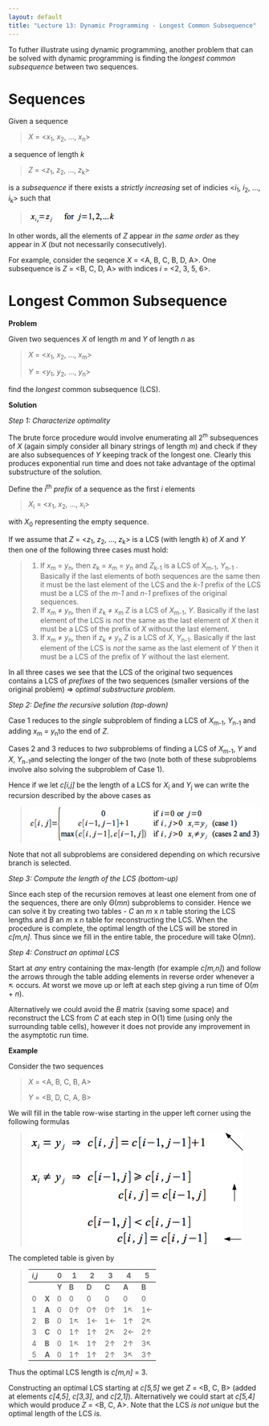 ```yaml
---
layout: default
title: "Lecture 13: Dynamic Programming - Longest Common Subsequence"
---
```


To futher illustrate using dynamic programming, another problem that can be solved with dynamic programming is finding the *longest common subsequence* between two sequences.

Sequences
=========

Given a sequence

> *X* = \<*x*<sub>1</sub>, *x*<sub>2</sub>, ..., *x*<sub>n</sub>\>

a sequence of length *k*

> *Z* = \<*z*<sub>1</sub>, *z*<sub>2</sub>, ..., *z*<sub>k</sub>\>

is a *subsequence* if there exists a *strictly increasing* set of indicies \<*i*<sub>1</sub>, *i*<sub>2</sub>, ..., *i*<sub>k</sub>\> such that

> ![image](images/lecture13/subseqprop.png)

In other words, all the elements of *Z* appear *in the same order* as they appear in *X* (but not necessarily consecutively).

For example, consider the seqence *X* = \<A, B, C, B, D, A\>. One subsequence is *Z* = \<B, C, D, A\> with indices *i* = \<2, 3, 5, 6\>.

Longest Common Subsequence
==========================

**Problem**

Given two sequences *X* of length *m* and *Y* of length *n* as

> *X* = \<*x*<sub>1</sub>, *x*<sub>2</sub>, ..., *x*<sub>m</sub>\>
>
> *Y* = \<*y*<sub>1</sub>, *y*<sub>2</sub>, ..., *y*<sub>n</sub>\>

find the *longest* common subsequence (LCS).

**Solution**

*Step 1: Characterize optimality*

The brute force procedure would involve enumerating all 2<sup>m</sup> subsequences of *X* (again simply consider all binary strings of length *m*) and check if they are also subsequences of *Y* keeping track of the longest one. Clearly this produces exponential run time and does not take advantage of the optimal substructure of the solution.

Define the *i*<sup>th</sup> *prefix* of a sequence as the first *i* elements

> *X*<sub>i</sub> = \<*x*<sub>1</sub>, *x*<sub>2</sub>, ..., *x*<sub>i</sub>\>

with *X*<sub>0</sub> representing the empty sequence.

If we assume that *Z* = \<*z*<sub>1</sub>, *z*<sub>2</sub>, ..., *z*<sub>k</sub>\> is a LCS (with length *k*) of *X* and *Y* then one of the following three cases must hold:

> 1.  If *x*<sub>m</sub> = *y*<sub>n</sub>, then *z*<sub>k</sub> = *x*<sub>m</sub> = *y*<sub>n</sub> and *Z*<sub>k-1</sub> is a LCS of *X*<sub>m-1</sub>, *Y*<sub>n-1</sub> . Basically if the last elements of both sequences are the same then it must be the last element of the LCS and the *k-1* prefix of the LCS must be a LCS of the *m-1* and *n-1* prefixes of the original sequences.
> 2.  If *x*<sub>m</sub> ≠ *y*<sub>n</sub>, then if *z*<sub>k</sub> ≠ *x*<sub>m</sub> *Z* is a LCS of *X*<sub>m-1</sub>, *Y*. Basically if the last element of the LCS is *not* the same as the last element of *X* then it must be a LCS of the prefix of *X* without the last element.
> 3.  If *x*<sub>m</sub> ≠ *y*<sub>n</sub>, then if *z*<sub>k</sub> ≠ *y*<sub>n</sub> *Z* is a LCS of *X*, *Y*<sub>n-1</sub>. Basically if the last element of the LCS is *not* the same as the last element of *Y* then it must be a LCS of the prefix of *Y* without the last element.

In all three cases we see that the LCS of the original two sequences contains a LCS of *prefixes* of the two sequences (smaller versions of the original problem) ⇒ *optimal substructure problem*.

*Step 2: Define the recursive solution (top-down)*

Case 1 reduces to the *single* subproblem of finding a LCS of *X*<sub>m-1</sub>, *Y*<sub>n-1</sub> and adding *x*<sub>m</sub> = *y*<sub>n</sub>to the end of *Z*.

Cases 2 and 3 reduces to *two* subproblems of finding a LCS of *X*<sub>m-1</sub>, *Y* and *X*, *Y*<sub>n-1</sub>and selecting the longer of the two (note both of these subproblems involve also solving the subproblem of Case 1).

Hence if we let *c[i,j]* be the length of a LCS for *X*<sub>i</sub> and *Y*<sub>j</sub> we can write the recursion described by the above cases as

> ![image](images/lecture13/lcsrecurse.png)

Note that not all subproblems are considered depending on which recursive branch is selected.

*Step 3: Compute the length of the LCS (bottom-up)*

Since each step of the recursion removes at least one element from one of the sequences, there are only Θ(*mn*) subproblems to consider. Hence we can solve it by creating two tables - *C* an *m* x *n* table storing the LCS lengths and *B* an *m* x *n* table for reconstructing the LCS. When the procedure is complete, the optimal length of the LCS will be stored in *c[m,n]*. Thus since we fill in the entire table, the procedure will take O(*mn*).

*Step 4: Construct an optimal LCS*

Start at *any* entry containing the max-length (for example *c[m,n]*) and follow the arrows through the table adding elements in reverse order whenever a ↖ occurs. At worst we move up or left at each step giving a run time of O(*m* + *n*).

Alternatively we could avoid the *B* matrix (saving some space) and reconstruct the LCS from *C* at each step in O(1) time (using only the surrounding table cells), however it does not provide any improvement in the asymptotic run time.

**Example**

Consider the two sequences

> *X* = \<A, B, C, B, A\>
>
> *Y* = \<B, D, C, A, B\>

We will fill in the table row-wise starting in the upper left corner using the following formulas

> ![image](images/lecture13/lcsformula1.png)

The completed table is given by

> *i*,*j*  |    |   0   |   1   |   2   |   3   |   4   |   5   |
> --- | ----- | ----- | ----- | ----- | ----- | ----- | ----- |
>     |       | **Y** | **B** | **D** | **C** | **A** | **B** |
>  0  | **X** |   0   |   0   |   0   |   0   |   0   |   0   |
>  1  | **A** |   0   |   0↑  |   0↑  |   0↑  |   1↖  |   1←  |
>  2  | **B** |   0   |   1↖  |   1←  |   1←  |   1↑  |   2↖  |
>  3  | **C** |   0   |   1↑  |   1↑  |   2↖  |   2←  |   2↑  |
>  4  | **B** |   0   |   1↖  |   1↑  |   2↑  |   2↑  |   3↖  |
>  5  | **A** |   0   |   1↑  |   1↑  |   2↑  |   3↖  |   3↑  |

Thus the optimal LCS length is *c[m,n]* = 3.

Constructing an optimal LCS starting at *c[5,5]* we get *Z* = \<B, C, B\> (added at elements *c[4,5]*, *c[3,3]*, and *c[2,1]*). Alternatively we could start at *c[5,4]* which would produce *Z* = \<B, C, A\>. Note that the LCS *is not unique* but the optimal length of the LCS *is*.

